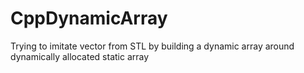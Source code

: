 # CppDynamicArray
Trying to imitate vector from STL by building a dynamic array around dynamically allocated static array
